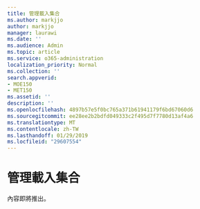 ```yaml
---
title: 管理載入集合
ms.author: markjjo
author: markjjo
manager: laurawi
ms.date: ''
ms.audience: Admin
ms.topic: article
ms.service: o365-administration
localization_priority: Normal
ms.collection: ''
search.appverid:
- MOE150
- MET150
ms.assetid: ''
description: ''
ms.openlocfilehash: 4897b57e5f0bc765a371b61941179f6bd67060d6
ms.sourcegitcommit: ee28ee2b2bdfd049333c2f495d7f7780d13af4a6
ms.translationtype: MT
ms.contentlocale: zh-TW
ms.lasthandoff: 01/29/2019
ms.locfileid: "29607554"
---
```

# <a name="manage-load-sets"></a>管理載入集合

內容即將推出。